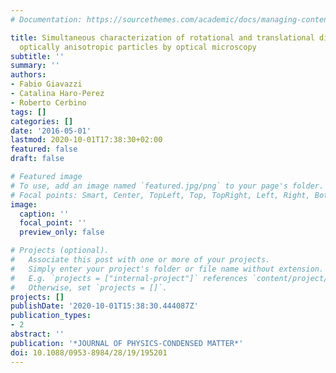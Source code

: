 ```yaml
---
# Documentation: https://sourcethemes.com/academic/docs/managing-content/

title: Simultaneous characterization of rotational and translational diffusion of
  optically anisotropic particles by optical microscopy
subtitle: ''
summary: ''
authors:
- Fabio Giavazzi
- Catalina Haro-Perez
- Roberto Cerbino
tags: []
categories: []
date: '2016-05-01'
lastmod: 2020-10-01T17:38:30+02:00
featured: false
draft: false

# Featured image
# To use, add an image named `featured.jpg/png` to your page's folder.
# Focal points: Smart, Center, TopLeft, Top, TopRight, Left, Right, BottomLeft, Bottom, BottomRight.
image:
  caption: ''
  focal_point: ''
  preview_only: false

# Projects (optional).
#   Associate this post with one or more of your projects.
#   Simply enter your project's folder or file name without extension.
#   E.g. `projects = ["internal-project"]` references `content/project/deep-learning/index.md`.
#   Otherwise, set `projects = []`.
projects: []
publishDate: '2020-10-01T15:38:30.444087Z'
publication_types:
- 2
abstract: ''
publication: '*JOURNAL OF PHYSICS-CONDENSED MATTER*'
doi: 10.1088/0953-8984/28/19/195201
---
```

